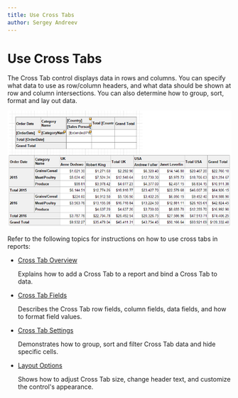 ```yaml
---
title: Use Cross Tabs
author: Sergey Andreev
---
```

# Use Cross Tabs

The Cross Tab control displays data in rows and columns. You can specify what data to use as row/column headers, and what data should be shown at row and column intersections. You can also determine how to group, sort, format and lay out data.

![](../../../../images/eurd-win-cross-tab-field-structure-on-preview.png)

Refer to the following topics for instructions on how to use cross tabs in reports:

* [Cross Tab Overview](use-cross-tabs/cross-tab-overview.md)

    Explains how to add a Cross Tab to a report and bind a Cross Tab to data.

* [Cross Tab Fields](use-cross-tabs/cross-tab-fields.md)

    Describes the Cross Tab row fields, column fields, data fields, and how to format field values.

* [Cross Tab Settings](use-cross-tabs/cross-tab-settings.md)

    Demonstrates how to group, sort and filter Cross Tab data and hide specific cells.

* [Layout Options](use-cross-tabs/layout-options.md)

    Shows how to adjust Cross Tab size, change header text, and customize the control's appearance.